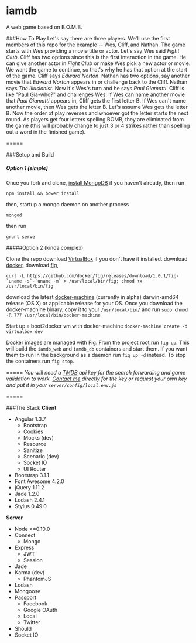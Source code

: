 iamdb
=====
A web game based on B.O.M.B.

###How To Play
Let's say there are three players.  We'll use the first members of this repo for the example -- Wes, Cliff, and Nathan.
The game starts with Wes providing a movie title or actor.  Let's say Wes said *Fight Club*.  Cliff has two options since this is the first interaction in the game.  He can give another actor in *Fight Club* or make Wes pick a new actor or movie.  We want the game to continue, so that's why he has that option at the start of the game.  Cliff says *Edward Norton*.  Nathan has two options, say another movie that *Edward Norton* appears in or challenge back to the Cliff.  Nathan says *The Illusionist*.  Now it's Wes's turn and he says *Paul Giamatti*.  Cliff is like "Paul Gia-who?" and challenges Wes.  If Wes can name another movie that *Paul Giamatti* appears in, Cliff gets the first letter B.  If Wes can't name another movie, then Wes gets the letter B.  Let's assume Wes gets the letter B.  Now the order of play reverses and whoever got the letter starts the next round.  As players get four letters spelling BOMB, they are eliminated from the game (this will probably change to just 3 or 4 strikes rather than spelling out a word in the finished game).

=====

###Setup and Build
##### Option 1 (simple)

Once you fork and clone, [install MongoDB](http://docs.mongodb.org/manual/tutorial/install-mongodb-on-os-x/) if you haven't already, then run
```
npm install && bower install
```
then, startup a mongo daemon on another process
```
mongod
```
then run
```
grunt serve
```

#####Option 2 (kinda complex)

Clone the repo
download [VirtualBox](https://www.virtualbox.org/wiki/Downloads) if you don't have it installed.
download [docker](https://docs.docker.com/installation/mac/), download [fig](http://www.fig.sh/install.html),
```
curl -L https://github.com/docker/fig/releases/download/1.0.1/fig-`uname -s`-`uname -m` > /usr/local/bin/fig; chmod +x /usr/local/bin/fig
```
download the latest [docker-machine](https://github.com/docker/machine/releases) (currently in alpha) darwin-amd64 release (OS X) or applicable release for your OS.
Once you download the docker-machine binary, copy it to your `/usr/local/bin/` and run `sudo chmod -R 777 /usr/local/bin/docker-machine`

Start up a boot2docker vm with docker-machine
`docker-machine create -d virtualbox dev`

Docker images are managed with Fig. From the project root run `fig up`. This will build the `iamdb_web` and `iamdb_db` containers and start them.  If you want them to run in the background as a daemon run `fig up -d` instead.  To stop the containers run `fig stop`.

=====
_You will need a [TMDB](https://www.themoviedb.org/documentation/api) api key for the search forwarding and game validation to work.  [Contact me](https://github.com/wescravens) directly for the key or request your own key and put it in your `server/config/local.env.js`_

=====

###The Stack
**Client**
- Angular 1.3.7
    - Bootstrap
    - Cookies
    - Mocks (dev)
    - Resource
    - Sanitize
    - Scenario (dev)
    - Socket IO
    - UI Router
- Bootstrap 3.1.1
- Font Awesome 4.2.0
- jQuery 1.11.2
- Jade 1.2.0
- Lodash 2.4.1
- Stylus 0.49.0

**Server**
- Node >=0.10.0
- Connect
    - Mongo
- Express
    - JWT
    - Session
- Jade
- Karma (dev)
    - PhantomJS
- Lodash
- Mongoose
- Passport
    - Facebook
    - Google OAuth
    - Local
    - Twitter
- Should
- Socket IO


